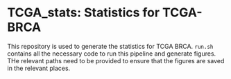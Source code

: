 # TCGA_stats: Statistics for TCGA-BRCA
This repository is used to generate the statistics for TCGA BRCA. ```run.sh``` contains all the necessary code to run this pipeline and generate figures. THe relevant paths need to be provided to ensure that the figures are saved in the relevant places.
